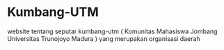 # Kumbang-UTM
website tentang seputar kumbang-utm ( Komunitas Mahasiswa Jombang Universitas Trunojoyo Madura ) yang merupakan organisasi daerah

